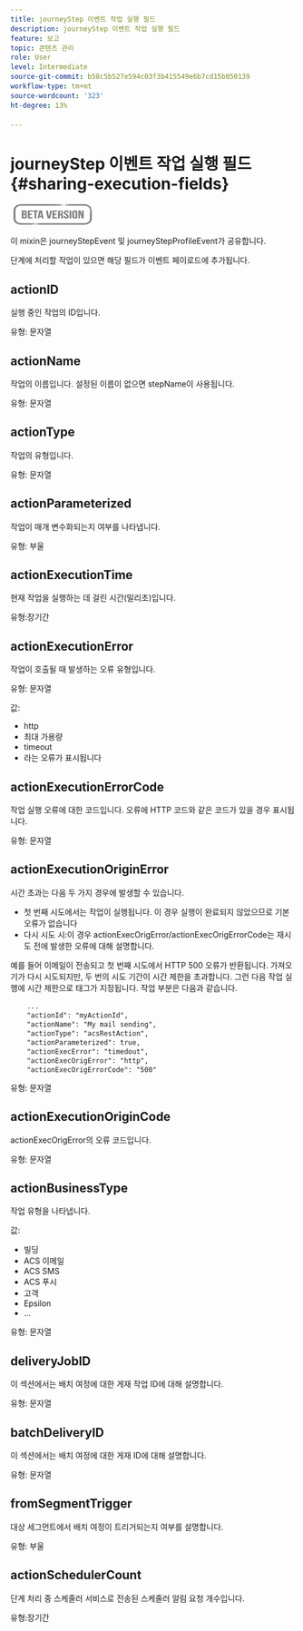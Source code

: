 ```yaml
---
title: journeyStep 이벤트 작업 실행 필드
description: journeyStep 이벤트 작업 실행 필드
feature: 보고
topic: 콘텐츠 관리
role: User
level: Intermediate
source-git-commit: b58c5b527e594c03f3b415549e6b7cd15b050139
workflow-type: tm+mt
source-wordcount: '323'
ht-degree: 13%

---
```


# journeyStep 이벤트 작업 실행 필드 {#sharing-execution-fields}

![](../assets/do-not-localize/badge.png)

이 mixin은 journeyStepEvent 및 journeyStepProfileEvent가 공유합니다.

단계에 처리할 작업이 있으면 해당 필드가 이벤트 페이로드에 추가됩니다.

## actionID

실행 중인 작업의 ID입니다.

유형: 문자열

## actionName

작업의 이름입니다. 설정된 이름이 없으면 stepName이 사용됩니다.

유형: 문자열

## actionType

작업의 유형입니다.

유형: 문자열

## actionParameterized

작업이 매개 변수화되는지 여부를 나타냅니다.

유형: 부울

## actionExecutionTime

현재 작업을 실행하는 데 걸린 시간(밀리초)입니다.

유형:장기간

## actionExecutionError

작업이 호출될 때 발생하는 오류 유형입니다.

유형: 문자열

값:
* http
* 최대 가용량
* timeout
* 라는 오류가 표시됩니다

## actionExecutionErrorCode

작업 실행 오류에 대한 코드입니다. 오류에 HTTP 코드와 같은 코드가 있을 경우 표시됩니다.

유형: 문자열

## actionExecutionOriginError

시간 초과는 다음 두 가지 경우에 발생할 수 있습니다.

* 첫 번째 시도에서는 작업이 실행됩니다. 이 경우 실행이 완료되지 않았으므로 기본 오류가 없습니다
* 다시 시도 시:이 경우 actionExecOrigError/actionExecOrigErrorCode는 재시도 전에 발생한 오류에 대해 설명합니다.

예를 들어 이메일이 전송되고 첫 번째 시도에서 HTTP 500 오류가 반환됩니다. 가져오기가 다시 시도되지만, 두 번의 시도 기간이 시간 제한을 초과합니다. 그런 다음 작업 실행에 시간 제한으로 태그가 지정됩니다. 작업 부분은 다음과 같습니다.

```
    ...
    "actionId": "myActionId",
    "actionName": "My mail sending",
    "actionType": "acsRestAction",
    "actionParameterized": true,
    "actionExecError": "timedout",
    "actionExecOrigError": "http",
    "actionExecOrigErrorCode": "500"
```

유형: 문자열

## actionExecutionOriginCode

actionExecOrigError의 오류 코드입니다.

유형: 문자열

## actionBusinessType

작업 유형을 나타냅니다.

값:

* 빌딩
* ACS 이메일
* ACS SMS
* ACS 푸시
* 고객
* Epsilon
* ...

유형: 문자열

## deliveryJobID

이 섹션에서는 배치 여정에 대한 게재 작업 ID에 대해 설명합니다.

유형: 문자열

## batchDeliveryID

이 섹션에서는 배치 여정에 대한 게재 ID에 대해 설명합니다.

유형: 문자열

## fromSegmentTrigger

대상 세그먼트에서 배치 여정이 트리거되는지 여부를 설명합니다.

유형: 부울

## actionSchedulerCount

단계 처리 중 스케줄러 서비스로 전송된 스케줄러 알림 요청 개수입니다.

유형:장기간
